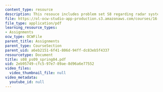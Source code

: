 ```yaml
---
content_type: resource
description: This resouce includes problem set S8 regarding radar system.
file: https://ol-ocw-studio-app-production.s3.amazonaws.com/courses/16-01-unified-engineering-i-ii-iii-iv-fall-2005-spring-2006/2eb95749cfc597e789ae8d96a6e77552_s08_ps09_spring04.pdf
file_type: application/pdf
learning_resource_types:
- Assignments
ocw_type: OCWFile
parent_title: Assignments
parent_type: CourseSection
parent_uid: a6eb2151-6f41-806d-94ff-dc83eb5f4337
resourcetype: Document
title: s08_ps09_spring04.pdf
uid: 2eb95749-cfc5-97e7-89ae-8d96a6e77552
video_files:
  video_thumbnail_file: null
video_metadata:
  youtube_id: null
---
```

